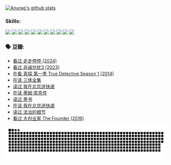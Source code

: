 
[![Anurag's github stats](https://github-readme-stats.vercel.app/api?username=w940853815)](https://github.com/anuraghazra/github-readme-stats)

### Skills:

<code><img height="32" src="https://cdn.jsdelivr.net/npm/simple-icons@v5/icons/python.svg"></code>
<code><img height="32" src="https://cdn.jsdelivr.net/npm/simple-icons@v5/icons/javascript.svg"></code>
<code><img height="32" src="https://cdn.jsdelivr.net/npm/simple-icons@v5/icons/django.svg"></code>
<code><img height="32" src="https://cdn.jsdelivr.net/npm/simple-icons@v5/icons/flask.svg"></code>
<code><img height="32" src="https://cdn.jsdelivr.net/npm/simple-icons@v5/icons/vuetify.svg"></code>
<code><img height="32" src="https://cdn.jsdelivr.net/npm/simple-icons@v5/icons/git.svg"></code>
<code><img height="32" src="https://cdn.jsdelivr.net/npm/simple-icons@v5/icons/docker.svg"></code>
<code><img height="32" src="https://cdn.jsdelivr.net/npm/simple-icons@v5/icons/postgresql.svg"></code>
<code><img height="32" src="https://cdn.jsdelivr.net/npm/simple-icons@v5/icons/elasticsearch.svg"></code>
<code><img height="32" src="https://cdn.jsdelivr.net/npm/simple-icons@v5/icons/macos.svg"></code>
<code><img height="32" src="https://cdn.jsdelivr.net/npm/simple-icons@v5/icons/linux.svg"></code>

### 🗣 豆瓣:

<!-- DOUBAN-ACTIVITIES:START -->
- [看过 走走停停‎ (2024)](https://www.douban.com/people/136069238/status/4684430230/?_i=23472142)
- [看过 非诚勿扰3‎ (2023)](https://www.douban.com/people/136069238/status/4676324100/?_i=23472142)
- [在看 真探 第一季 True Detective Season 1‎ (2014)](https://www.douban.com/people/136069238/status/4673382852/?_i=23472142)
- [在读 三体全集](https://www.douban.com/people/136069238/status/4672842521/?_i=23472142)
- [读过 我在北京送快递](https://www.douban.com/people/136069238/status/4672842036/?_i=23472142)
- [在读 蒂姆·库克传](https://www.douban.com/people/136069238/status/4663517053/?_i=23472142)
- [读过 黑书](https://www.douban.com/people/136069238/status/4663516022/?_i=23472142)
- [在读 我在北京送快递](https://www.douban.com/people/136069238/status/4658098365/?_i=23472142)
- [读过 法治的细节](https://www.douban.com/people/136069238/status/4657347558/?_i=23472142)
- [看过 大创业家 The Founder‎ (2016)](https://www.douban.com/people/136069238/status/4649667693/?_i=23472142)
<!-- DOUBAN-ACTIVITIES:END -->


![Snake animation](https://raw.githubusercontent.com/w940853815/w940853815/output/github-contribution-grid-snake.svg)

<!--
**w940853815/w940853815** is a ✨ _special_ ✨ repository because its `README.md` (this file) appears on your GitHub profile.

Here are some ideas to get you started:

- 🔭 I’m currently working on ...
- 🌱 I’m currently learning ...
- 👯 I’m looking to collaborate on ...
- 🤔 I’m looking for help with ...
- 💬 Ask me about ...
- 📫 How to reach me: ...
- 😄 Pronouns: ...
- ⚡ Fun fact: ...
-->
